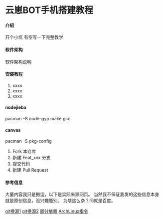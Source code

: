 # 云崽BOT手机搭建教程

#### 介绍
开个小坑 有空写一下完整教学

#### 软件架构
软件架构说明


#### 安装教程

1.  xxxx
2.  xxxx
3.  xxxx

#### nodejieba

pacman -S node-gyp make gcc


#### canvas


pacman -S pkg-config

1.  Fork 本仓库
2.  新建 Feat_xxx 分支
3.  提交代码
4.  新建 Pull Request


#### 参考信息
大量内容我只是搬运，以下是实际来源网页。
当然我不保证我发的这些信息本身就是原创信息，没兴趣甄别。
为啥这么杂？问就是百度。


[git换源1](https://blog.csdn.net/qq_45723638/article/details/123494464)
[git换源2](https://blog.csdn.net/as8996606/article/details/124879105)
[部分依赖](https://blog.csdn.net/qq_39099905/article/details/125228920)
[ArchLinux指令](https://zhuanlan.zhihu.com/p/383694450)